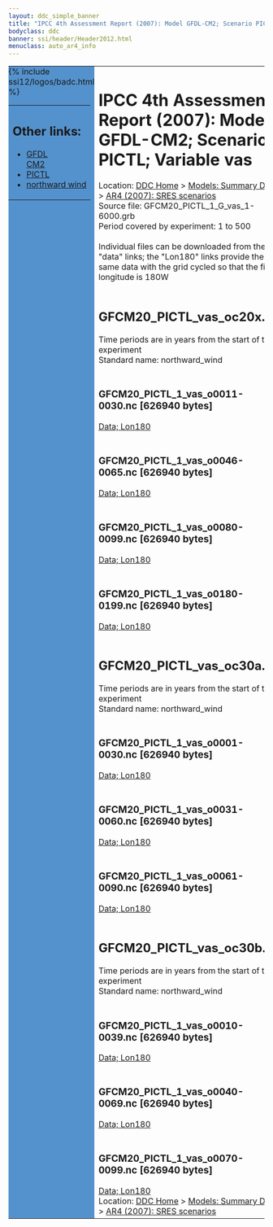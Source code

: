 ```yaml
---
layout: ddc_simple_banner
title: "IPCC 4th Assessment Report (2007): Model GFDL-CM2; Scenario PICTL; Variable vas"
bodyclass: ddc
banner: ssi/header/Header2012.html
menuclass: auto_ar4_info
---
```



<table width="100%" border="0" cellspacing="0" cellpadding="0" style="border-collapse: collapse;">
<tr style="margin:0;padding:0;border:0;">
<td style="margin:0;padding:0;border:0;height:1pt;width:150pt;background:#5492CD;" valign="top" >

<div id="lh-col2" class="auto_ar4_info">
<table class="menumain" bgcolor="#5492CD" cellspacing="0" width="100%" border="0">
<tr><td>
<h2> Other links:</h2>
<ul>
<li><a href="/auto/ar4/model-GFDL-CM2.html">GFDL<br/>CM2</a></li>
<li><a href="/auto/ar4/scenario-PICTL.html">PICTL</a></li>
<li><a href="/auto/ar4/var-northward_wind.html">northward wind</a></li>
</ul>
</td></tr>
{% include ssi12/logos/badc.html %}
</table>
</div>
</td>
<td><h1>IPCC 4th Assessment Report (2007): Model GFDL-CM2; Scenario PICTL; Variable vas</h1>

<!-- Breadcrumb1 -->
<div id="breadcrumb1" align="left">
Location: <a href="/index.html">DDC Home</a> > <a href="/sim/gcm_clim/">Models: Summary Data</a>
> <a href="/sim/gcm_clim/SRES_AR4/index.html">AR4 (2007): SRES scenarios</a>
</div>
<!-- End of Breadcrumb1 -->Source file: GFCM20_PICTL_1_G_vas_1-6000.grb
<br/>
Period covered by experiment: 1 to 500<br/>
<br/>Individual files can be downloaded from the "data" links; the "Lon180" links provide the same data
         with the grid cycled so that the first longitude is 180W<br/>
<br/><h2>GFCM20_PICTL_vas_oc20x.tar</h2>
Time periods are in years from the start of the experiment<br/>
Standard name: northward_wind<br>
<br/><h3>GFCM20_PICTL_1_vas_o0011-0030.nc [626940 bytes]</h3>
<a href="/cgi-bin/downl/ar4_nc/vas/GFCM20_PICTL_1_vas_o0011-0030.nc">Data; </a><a href="/cgi-bin/downl/ar4_nc/vas/GFCM20_PICTL_1_vas_o0011-0030.cyto180.nc"> Lon180</a><br/>
<br/><h3>GFCM20_PICTL_1_vas_o0046-0065.nc [626940 bytes]</h3>
<a href="/cgi-bin/downl/ar4_nc/vas/GFCM20_PICTL_1_vas_o0046-0065.nc">Data; </a><a href="/cgi-bin/downl/ar4_nc/vas/GFCM20_PICTL_1_vas_o0046-0065.cyto180.nc"> Lon180</a><br/>
<br/><h3>GFCM20_PICTL_1_vas_o0080-0099.nc [626940 bytes]</h3>
<a href="/cgi-bin/downl/ar4_nc/vas/GFCM20_PICTL_1_vas_o0080-0099.nc">Data; </a><a href="/cgi-bin/downl/ar4_nc/vas/GFCM20_PICTL_1_vas_o0080-0099.cyto180.nc"> Lon180</a><br/>
<br/><h3>GFCM20_PICTL_1_vas_o0180-0199.nc [626940 bytes]</h3>
<a href="/cgi-bin/downl/ar4_nc/vas/GFCM20_PICTL_1_vas_o0180-0199.nc">Data; </a><a href="/cgi-bin/downl/ar4_nc/vas/GFCM20_PICTL_1_vas_o0180-0199.cyto180.nc"> Lon180</a><br/>
<br/><h2>GFCM20_PICTL_vas_oc30a.tar</h2>
Time periods are in years from the start of the experiment<br/>
Standard name: northward_wind<br>
<br/><h3>GFCM20_PICTL_1_vas_o0001-0030.nc [626940 bytes]</h3>
<a href="/cgi-bin/downl/ar4_nc/vas/GFCM20_PICTL_1_vas_o0001-0030.nc">Data; </a><a href="/cgi-bin/downl/ar4_nc/vas/GFCM20_PICTL_1_vas_o0001-0030.cyto180.nc"> Lon180</a><br/>
<br/><h3>GFCM20_PICTL_1_vas_o0031-0060.nc [626940 bytes]</h3>
<a href="/cgi-bin/downl/ar4_nc/vas/GFCM20_PICTL_1_vas_o0031-0060.nc">Data; </a><a href="/cgi-bin/downl/ar4_nc/vas/GFCM20_PICTL_1_vas_o0031-0060.cyto180.nc"> Lon180</a><br/>
<br/><h3>GFCM20_PICTL_1_vas_o0061-0090.nc [626940 bytes]</h3>
<a href="/cgi-bin/downl/ar4_nc/vas/GFCM20_PICTL_1_vas_o0061-0090.nc">Data; </a><a href="/cgi-bin/downl/ar4_nc/vas/GFCM20_PICTL_1_vas_o0061-0090.cyto180.nc"> Lon180</a><br/>
<br/><h2>GFCM20_PICTL_vas_oc30b.tar</h2>
Time periods are in years from the start of the experiment<br/>
Standard name: northward_wind<br>
<br/><h3>GFCM20_PICTL_1_vas_o0010-0039.nc [626940 bytes]</h3>
<a href="/cgi-bin/downl/ar4_nc/vas/GFCM20_PICTL_1_vas_o0010-0039.nc">Data; </a><a href="/cgi-bin/downl/ar4_nc/vas/GFCM20_PICTL_1_vas_o0010-0039.cyto180.nc"> Lon180</a><br/>
<br/><h3>GFCM20_PICTL_1_vas_o0040-0069.nc [626940 bytes]</h3>
<a href="/cgi-bin/downl/ar4_nc/vas/GFCM20_PICTL_1_vas_o0040-0069.nc">Data; </a><a href="/cgi-bin/downl/ar4_nc/vas/GFCM20_PICTL_1_vas_o0040-0069.cyto180.nc"> Lon180</a><br/>
<br/><h3>GFCM20_PICTL_1_vas_o0070-0099.nc [626940 bytes]</h3>
<a href="/cgi-bin/downl/ar4_nc/vas/GFCM20_PICTL_1_vas_o0070-0099.nc">Data; </a><a href="/cgi-bin/downl/ar4_nc/vas/GFCM20_PICTL_1_vas_o0070-0099.cyto180.nc"> Lon180</a><br/>
<!-- Breadcrumb2 -->
<div id="breadcrumb2" align="left">
Location: <a href="/index.html">DDC Home</a> > <a href="/sim/gcm_clim/">Models: Summary Data</a>
> <a href="/sim/gcm_clim/SRES_AR4/index.html">AR4 (2007): SRES scenarios</a>
</div>
<!-- End of Breadcrumb2 --></td></tr></table>
